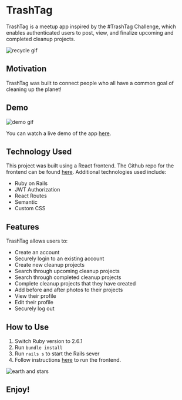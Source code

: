# TrashTag

TrashTag is a meetup app inspired by the #TrashTag Challenge, which enables authenticated users to post, view, and finalize upcoming and completed cleanup projects.

![recycle gif](https://media.giphy.com/media/3o7TKJr0rcnn2TswAU/200w_d.gif)

## Motivation

TrashTag was built to connect people who all have a common goal of cleaning up the planet!

## Demo
![demo gif](https://giphy.com/gifs/kEcrCJnSPCxEKxp6DI)

You can watch a live demo of the app [here](https://www.youtube.com/watch?v=PD-wkOjpGTQ).

## Technology Used
This project was built using a React frontend. The Github repo for the frontend can be found [here](https://github.com/danasevcik/trash-tag-frontend). Additional technologies used include:
* Ruby on Rails
* JWT Authorization
* React Routes
* Semantic
* Custom CSS

## Features
TrashTag allows users to:
* Create an account
* Securely login to an existing account
* Create new cleanup projects
* Search through upcoming cleanup projects
* Search through completed cleanup projects
* Complete cleanup projects that they have created
* Add before and after photos to their projects
* View their profile  
* Edit their profile
* Securely log out

## How to Use
1. Switch Ruby version to 2.6.1
2. Run ```bundle install```
3. Run ```rails s``` to start the Rails sever
4. Follow instructions [here](https://github.com/danasevcik/trash-tag-frontend) to run the frontend.

![earth and stars](https://media.giphy.com/media/k8aQj7ocnGObrJLsja/giphy.gif)

## Enjoy!
